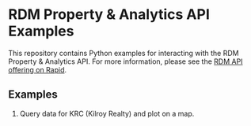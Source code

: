 # RDM Property & Analytics API Examples

This repository contains Python examples for interacting with the RDM Property & Analytics API. For more information, please see the [RDM API offering on Rapid](https://rapidapi.com/reit-data-market-reit-data-market-default/api/reit-property-data1/).

## Examples

1. Query data for KRC (Kilroy Realty) and plot on a map.
